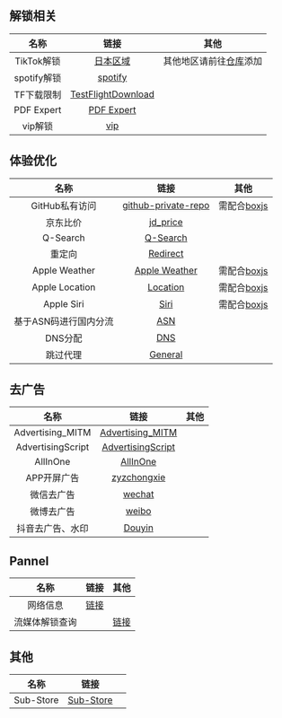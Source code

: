 ## 解锁相关

|    名称     |                             链接                             |                             其他                             |
| :---------: | :----------------------------------------------------------: | :----------------------------------------------------------: |
| TikTok解锁  | [日本区域](https://raw.githubusercontent.com/Semporia/TikTok-Unlock/master/Surge/TiKok-JP.sgmodule) | 其他地区请前往[仓库](https://github.com/Semporia/TikTok-Unlock)添加 |
| spotify解锁 | [spotify](https://raw.githubusercontent.com/app2smile/rules/master/module/spotify.module) |                                                              |
| TF下载限制  | [TestFlightDownload](https://raw.githubusercontent.com/NobyDa/Script/master/Surge/Module/TestFlightDownload.sgmodule) |                                                              |
| PDF Expert  | [PDF Expert](https://raw.githubusercontent.com/xOS/Config/Her/Module/iOS/PDF%20Expert.sgmodule) |                                                              |
|   vip解锁   | [vip](https://raw.githubusercontent.com/ProxyStorage/Patickhuang-surge/main/vip.sgmodule) |                                                              |

## 体验优化

|         名称          |                             链接                             |                             其他                             |
| :-------------------: | :----------------------------------------------------------: | :----------------------------------------------------------: |
|    GitHub私有访问     | [github-private-repo](https://raw.githubusercontent.com/Peng-YM/QuanX/master/Rewrites/GithubPrivate/github-private-repo.sgmodule) | 需配合[boxjs](https://raw.githubusercontent.com/Peng-YM/QuanX/master/Tasks/box.js.json) |
|       京东比价        | [jd_price](https://raw.githubusercontent.com/githubdulong/Script/master/jd_price2.sgmodule) |                                                              |
|       Q-Search        | [Q-Search](https://raw.githubusercontent.com/githubdulong/Script/master/Surge/Q-Search_All_in_one.sgmodule) |                                                              |
|        重定向         | [Redirect](https://raw.githubusercontent.com/blackmatrix7/ios_rule_script/release/rewrite/Surge/Redirect/Redirect.sgmodule) |                                                              |
|     Apple Weather     | [Apple Weather](https://raw.githubusercontent.com/VirgilClyne/iRingo/main/sgmodule/Weather.sgmodule) | 需配合[boxjs](https://raw.githubusercontent.com/VirgilClyne/iRingo/main/box/iRingo.boxjs.json) |
|    Apple Location     | [Location](https://raw.githubusercontent.com/VirgilClyne/iRingo/main/sgmodule/Location.sgmodule) | 需配合[boxjs](https://raw.githubusercontent.com/VirgilClyne/iRingo/main/box/iRingo.boxjs.json) |
|      Apple Siri       | [Siri](https://raw.githubusercontent.com/VirgilClyne/iRingo/main/sgmodule/Siri.sgmodule) | 需配合[boxjs](https://raw.githubusercontent.com/VirgilClyne/iRingo/main/box/iRingo.boxjs.json) |
| 基于ASN码进行国内分流 | [ASN](https://raw.githubusercontent.com/VirgilClyne/VirgilClyne/main/modules/ASN/ASN.sgmodule) |                                                              |
|        DNS分配        | [DNS](https://raw.githubusercontent.com/VirgilClyne/VirgilClyne/main/modules/DNS/DNS.sgmodule) |                                                              |
|       跳过代理        | [General](https://raw.githubusercontent.com/VirgilClyne/VirgilClyne/main/modules/General/General.sgmodule) |                                                              |



## 去广告

|       名称        |                             链接                             | 其他 |
| :---------------: | :----------------------------------------------------------: | :--: |
| Advertising_MITM  | [Advertising_MITM](https://raw.githubusercontent.com/blackmatrix7/ios_rule_script/master/rule/Surge/Advertising/Advertising_MITM.sgmodule) |      |
| AdvertisingScript | [AdvertisingScript](https://raw.githubusercontent.com/blackmatrix7/ios_rule_script/master/rewrite/Surge/AdvertisingScript/AdvertisingScript.sgmodule) |      |
|     AllInOne      | [AllInOne](https://raw.githubusercontent.com/blackmatrix7/ios_rule_script/master/rewrite/Surge/AllInOne/AllInOne.sgmodule) |      |
|    APP开屏广告    | [zyzchongxie](https://raw.githubusercontent.com/Patickhuang/surge/main/zyzchongxie.sgmodule) |      |
|    微信去广告     | [wechat](https://raw.githubusercontent.com/yjqiang/surge_scripts/main/modules/wechat/wechat.sgmodule) |      |
|    微博去广告     | [weibo](https://raw.githubusercontent.com/xOS/Config/Her/Module/General/Weibo.sgmodule) |      |
| 抖音去广告、水印  | [Douyin](https://raw.githubusercontent.com/xOS/Config/Her/Module/iOS/DouYin.sgmodule) |      |

## Pannel

|      名称      |                             链接                             |                             其他                             |
| :------------: | :----------------------------------------------------------: | :----------------------------------------------------------: |
|    网络信息    | [链接](https://raw.githubusercontent.com/ProxyStorage/For-Own-Use/master/config/Surge/sgmodule/pannel.sgmodule.conf) |                                                              |
| 流媒体解锁查询 |                                                              | [链接](https://raw.githubusercontent.com/ProxyStorage/For-Own-Use/master/config/Surge/sgmodule/streamchecker.sgmodule.conf) |

## 其他

|   名称    |                             链接                             |      |
| :-------: | :----------------------------------------------------------: | ---- |
| Sub-Store | [Sub-Store](https://raw.githubusercontent.com/Peng-YM/Sub-Store/master/config/Surge.sgmodule) |      |

